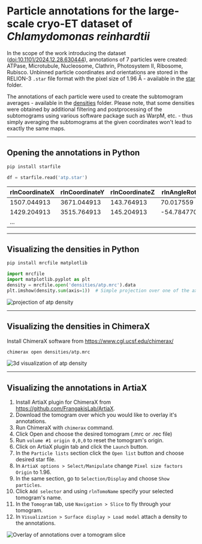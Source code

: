 # Particle annotations for the large-scale cryo-ET dataset of *Chlamydomonas reinhardtii*

In the scope of the work introducing the dataset ([doi:10.1101/2024.12.28.630444](https://doi.org/10.1101/2024.12.28.630444)), annotations of 7 particles were created: ATPase, Microtubule, Nucleosome, Clathrin, Photosystem II, Ribosome, Rubisco. Unbinned particle coordinates and orientations are stored in the RELION-3 `.star` file format with the pixel size of 1.96 Å - available in the [star](star) folder.

The annotations of each particle were used to create the subtomogram averages - available in the [densities](densities) folder. Please note, that some densities were obtained by additional filtering and postprocessing of the subtomograms using various software package such as WarpM, etc. - thus simply averaging the subtomograms at the given coordinates won't lead to exactly the same maps.

----

## Opening the annotations in Python

```bash
pip install starfile
```
```python
df = starfile.read('atp.star')
```

| rlnCoordinateX | rlnCoordinateY | rlnCoordinateZ | rlnAngleRot | rlnAngleTilt |  rlnAnglePsi | rlnTomoName | rlnTomoMdocName | rlnParticleName |
| -------------- | -------------- | -------------- | ----------- | ------------ | ------------ | ----------- | --------------- | --------------- |
| 1507.044913 | 3671.044913 | 143.764913 | 70.017559 | 154.710832 | -72.044680 | tomo_0024 | 01122021_BrnoKrios_arctis_lam3_pos29 | atpase |
| 1429.204913 | 3515.764913 | 145.204913 | -54.784770 | 30.163455 | 110.222227 | tomo_0024 | 01122021_BrnoKrios_arctis_lam3_pos29 | atpase |
| ... |

----
## Visualizing the densities in Python

```bash
pip install mrcfile matplotlib
```
```python
import mrcfile
import matplotlib.pyplot as plt
density = mrcfile.open('densities/atp.mrc').data
plt.imshow(density.sum(axis=1))  # Simple projection over one of the axes
```
![projection of atp density](https://github.com/user-attachments/assets/bf0e2736-7061-4b73-aa29-c8b235c03d29 "Projection of ATP density.")

----
## Visualizing the densities in ChimeraX

Install ChimeraX software from https://www.cgl.ucsf.edu/chimerax/
```bash
chimerax open densities/atp.mrc
```
![3d visualization of atp density](https://github.com/user-attachments/assets/0dd3461f-3e5d-4cf6-a272-deaed7ec7f98 "ATP density.")

----
## Visualizing the annotations in ArtiaX

1. Install ArtiaX plugin for ChimeraX from https://github.com/FrangakisLab/ArtiaX.
1. Download the tomogram over which you would like to overlay it's annotations.
1. Run ChimeraX with `chimerax` command.
1. Click Open and choose the desired tomogram (.mrc or .rec file)
1. Run `volume #1 origin 0,0,0` to reset the tomogram's origin.
1. Click on ArtiaX plugin tab and click the `Launch` button.
1. In the `Particle lists` section click the `Open list` button and choose desired star file.
1. In `ArtiaX options > Select/Manipulate` change `Pixel size factors Origin` to 1.96.
1. In the same section, go to `Selection/Display` and choose `Show particles`.
1. Click `Add selector` and using `rlnTomoName` specify your selected tomogram's name.
1. In the `Tomogram` tab, use `Navigation > Slice` to fly through your tomogram.
1. In `Visualization > Surface display > Load model` attach a density to the annotations.

![Overlay of annotations over a tomogram slice](https://github.com/user-attachments/assets/afa17f98-62f9-4cb7-a3eb-69d024a1e2cf "ATP annotations tomo_1963.")
